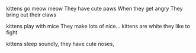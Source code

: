 kittens go meow meow
They have cute paws
When they get angry
They bring out their claws

kittens play with mice
They make lots of nice...
kittens are white
they like to fight

kittens sleep soundly,
they have cute noses,


